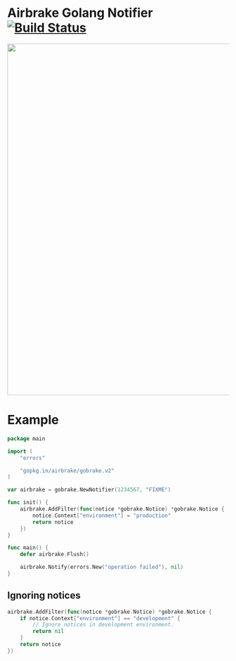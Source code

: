 # Airbrake Golang Notifier [![Build Status](https://circleci.com/gh/airbrake/gobrake.png?circle-token=4cbcbf1a58fa8275217247351a2db7250c1ef976)](https://circleci.com/gh/airbrake/gobrake)

<img src="http://f.cl.ly/items/3J3h1L05222X3o1w2l2L/golang.jpg" width=800px>

# Example

```go
package main

import (
	"errors"

	"gopkg.in/airbrake/gobrake.v2"
)

var airbrake = gobrake.NewNotifier(1234567, "FIXME")

func init() {
	airbrake.AddFilter(func(notice *gobrake.Notice) *gobrake.Notice {
		notice.Context["environment"] = "production"
		return notice
	})
}

func main() {
	defer airbrake.Flush()

	airbrake.Notify(errors.New("operation failed"), nil)
}
```

## Ignoring notices

```go
airbrake.AddFilter(func(notice *gobrake.Notice) *gobrake.Notice {
	if notice.Context["environment"] == "development" {
		// Ignore notices in development environment.
		return nil
	}
	return notice
})
```
